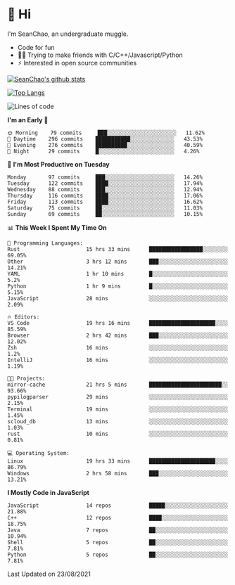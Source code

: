 # 👋 Hi
I'm SeanChao, an undergraduate muggle.

- Code for fun
- 👨‍💻 Trying to make friends with C/C++/Javascript/Python
- ⚡ Interested in open source communities

[![SeanChao's github stats](https://i-github-readme-stats.vercel.app/api?username=seanchao&show_icons=true)](https://github.com/anuraghazra/github-readme-stats)

[![Top Langs](https://i-github-readme-stats.vercel.app/api/top-langs/?username=seanchao&layout=compact)](https://github.com/anuraghazra/github-readme-stats)

<!--START_SECTION:waka-->
![Lines of code](https://img.shields.io/badge/From%20Hello%20World%20I%27ve%20Written-1.6%20million%20lines%20of%20code-blue)

**I'm an Early 🐤** 

```text
🌞 Morning    79 commits     ███░░░░░░░░░░░░░░░░░░░░░░   11.62% 
🌆 Daytime    296 commits    ███████████░░░░░░░░░░░░░░   43.53% 
🌃 Evening    276 commits    ██████████░░░░░░░░░░░░░░░   40.59% 
🌙 Night      29 commits     █░░░░░░░░░░░░░░░░░░░░░░░░   4.26%

```
📅 **I'm Most Productive on Tuesday** 

```text
Monday       97 commits     ███░░░░░░░░░░░░░░░░░░░░░░   14.26% 
Tuesday      122 commits    ████░░░░░░░░░░░░░░░░░░░░░   17.94% 
Wednesday    88 commits     ███░░░░░░░░░░░░░░░░░░░░░░   12.94% 
Thursday     116 commits    ████░░░░░░░░░░░░░░░░░░░░░   17.06% 
Friday       113 commits    ████░░░░░░░░░░░░░░░░░░░░░   16.62% 
Saturday     75 commits     ██░░░░░░░░░░░░░░░░░░░░░░░   11.03% 
Sunday       69 commits     ██░░░░░░░░░░░░░░░░░░░░░░░   10.15%

```


📊 **This Week I Spent My Time On** 

```text
💬 Programming Languages: 
Rust                     15 hrs 33 mins      █████████████████░░░░░░░░   69.05% 
Other                    3 hrs 12 mins       ███░░░░░░░░░░░░░░░░░░░░░░   14.21% 
YAML                     1 hr 10 mins        █░░░░░░░░░░░░░░░░░░░░░░░░   5.2% 
Python                   1 hr 9 mins         █░░░░░░░░░░░░░░░░░░░░░░░░   5.15% 
JavaScript               28 mins             ░░░░░░░░░░░░░░░░░░░░░░░░░   2.09%

🔥 Editors: 
VS Code                  19 hrs 16 mins      █████████████████████░░░░   85.59% 
Browser                  2 hrs 42 mins       ███░░░░░░░░░░░░░░░░░░░░░░   12.02% 
Zsh                      16 mins             ░░░░░░░░░░░░░░░░░░░░░░░░░   1.2% 
IntelliJ                 16 mins             ░░░░░░░░░░░░░░░░░░░░░░░░░   1.19%

🐱‍💻 Projects: 
mirror-cache             21 hrs 5 mins       ███████████████████████░░   93.66% 
pypilogparser            29 mins             ░░░░░░░░░░░░░░░░░░░░░░░░░   2.15% 
Terminal                 19 mins             ░░░░░░░░░░░░░░░░░░░░░░░░░   1.45% 
scloud_db                13 mins             ░░░░░░░░░░░░░░░░░░░░░░░░░   1.03% 
rust                     10 mins             ░░░░░░░░░░░░░░░░░░░░░░░░░   0.81%

💻 Operating System: 
Linux                    19 hrs 33 mins      █████████████████████░░░░   86.79% 
Windows                  2 hrs 58 mins       ███░░░░░░░░░░░░░░░░░░░░░░   13.21%

```

**I Mostly Code in JavaScript** 

```text
JavaScript               14 repos            █████░░░░░░░░░░░░░░░░░░░░   21.88% 
C++                      12 repos            ████░░░░░░░░░░░░░░░░░░░░░   18.75% 
Java                     7 repos             ██░░░░░░░░░░░░░░░░░░░░░░░   10.94% 
Shell                    5 repos             ██░░░░░░░░░░░░░░░░░░░░░░░   7.81% 
Python                   5 repos             ██░░░░░░░░░░░░░░░░░░░░░░░   7.81%

```



 Last Updated on 23/08/2021
<!--END_SECTION:waka-->
